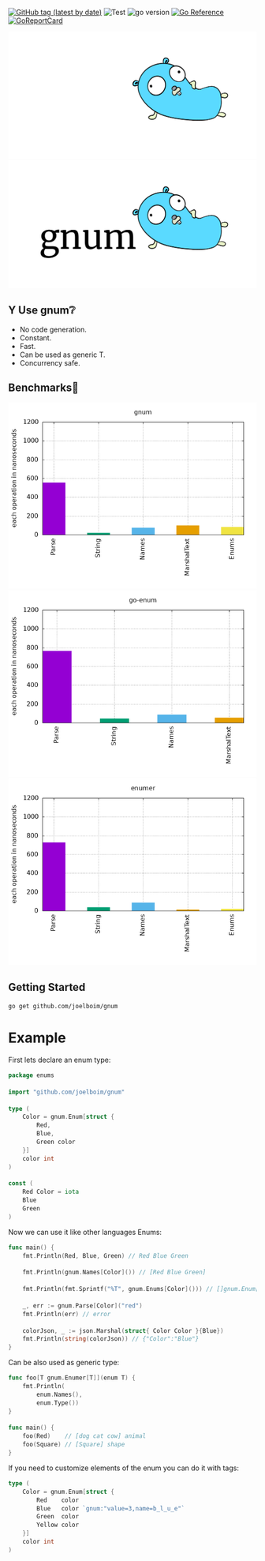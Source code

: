 [![GitHub tag (latest by date)](https://img.shields.io/github/v/tag/joelboim/gnum)](https://github.com/joelboim/gnum/tags)
![Test](https://github.com/joelboim/gnum/actions/workflows/test.yml/badge.svg)
![go version](https://img.shields.io/badge/go-%3E%3D18-blue)
[![Go Reference](https://pkg.go.dev/badge/github.com/joelboim/gnum.svg)](https://pkg.go.dev/github.com/joelboim/gnum)
[![GoReportCard](https://goreportcard.com/badge/github.com/joelboim/gnum)](https://goreportcard.com/report/github.com/joelboim/gnum)

![Fancy logo](docs/dark.png#gh-dark-mode-only)
![Fancy logo](docs/light.png#gh-light-mode-only)

## Y Use gnum:grey_question:

* No code generation.
* Constant.
* Fast.
* Can be used as generic T.
* Concurrency safe.

## Benchmarks:dash:

![Benchmarks](docs/gnum.png)
![Benchmarks](docs/go-enum.png)
![Benchmarks](docs/enumer.png)

## Getting Started

```bash
go get github.com/joelboim/gnum
````

# Example

First lets declare an enum type:

```go
package enums

import "github.com/joelboim/gnum"

type (
	Color = gnum.Enum[struct {
		Red,
		Blue,
		Green color
	}]
	color int
)

const (
	Red Color = iota
	Blue
	Green
)
```

Now we can use it like other languages Enums:

```go 
func main() {
	fmt.Println(Red, Blue, Green) // Red Blue Green

	fmt.Println(gnum.Names[Color]()) // [Red Blue Green]

	fmt.Println(fmt.Sprintf("%T", gnum.Enums[Color]())) // []gnum.Enum[struct { Red main.color; Blue main.color; Green main.color }]

	_, err := gnum.Parse[Color]("red")
	fmt.Println(err) // error

	colorJson, _ := json.Marshal(struct{ Color Color }{Blue})
	fmt.Println(string(colorJson)) // {"Color":"Blue"}
}
```

Can be also used as generic type:

```go
func foo[T gnum.Enumer[T]](enum T) {
	fmt.Println(
		enum.Names(),
		enum.Type())
}

func main() {
    foo(Red)    // [dog cat cow] animal
    foo(Square) // [Square] shape
}
```

If you need to customize elements of the enum you can do it with tags:

```go
type (
	Color = gnum.Enum[struct {
		Red    color
		Blue   color `gnum:"value=3,name=b_l_u_e"`
		Green  color
		Yellow color
	}]
	color int
)
```
